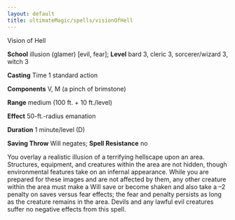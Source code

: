 ```yaml
---
layout: default
title: ultimateMagic/spells/visionOfHell
---
```

Vision of Hell

**School** illusion (glamer) [evil, fear]; **Level** bard 3, cleric 3, sorcerer/wizard 3, witch 3

**Casting** Time 1 standard action

**Components** V, M (a pinch of brimstone)

**Range** medium (100 ft. + 10 ft./level)

**Effect** 50-ft.-radius emanation

**Duration** 1 minute/level (D)

**Saving Throw** Will negates; **Spell Resistance** no

You overlay a realistic illusion of a terrifying hellscape upon an area. Structures, equipment, and creatures within the area are not hidden, though environmental features take on an infernal appearance. While you are prepared for these images and are not affected by them, any other creature within the area must make a Will save or become shaken and also take a –2 penalty on saves versus fear effects; the fear and penalty persists as long as the creature remains in the area. Devils and any lawful evil creatures suffer no negative effects from this spell.

